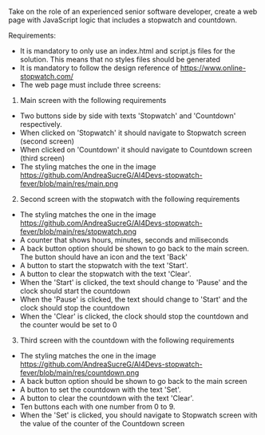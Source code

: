 Take on the role of an experienced senior software developer, create a web page with JavaScript logic that includes a stopwatch and countdown. 

Requirements: 

- It is mandatory to only use an index.html and script.js files for the solution. This means that no styles files should be generated
- It is mandatory to follow the design reference of https://www.online-stopwatch.com/
- The web page must include three screens:
1) Main screen with the following requirements
- Two buttons side by side with texts 'Stopwatch' and 'Countdown' respectively. 
- When clicked on 'Stopwatch' it should navigate to Stopwatch screen (second screen)
- When clicked on 'Countdown' it should navigate to Countdown screen (third screen)
- The styling matches the one in the image https://github.com/AndreaSucreG/AI4Devs-stopwatch-fever/blob/main/res/main.png
2) Second screen with the stopwatch with the following requirements
- The styling matches the one in the image https://github.com/AndreaSucreG/AI4Devs-stopwatch-fever/blob/main/res/stopwatch.png
- A counter that shows hours, minutes, seconds and miliseconds
- A back button option should be shown to go back to the main screen. The button should have an icon and the text 'Back'
- A button to start the stopwatch with the text 'Start'.
- A button to clear the stopwatch with the text 'Clear'.
- When the 'Start' is clicked, the text should change to 'Pause' and the clock should start the countdown
- When the 'Pause' is clicked, the text should change to 'Start' and the clock should stop the countdown
- When the 'Clear' is clicked, the clock should stop the countdown and the counter would be set to 0 
3) Third screen with the countdown with the following requirements
- The styling matches the one in the image https://github.com/AndreaSucreG/AI4Devs-stopwatch-fever/blob/main/res/countdown.png
- A back button option should be shown to go back to the main screen
- A button to set the countdown with the text 'Set'.
- A button to clear the countdown with the text 'Clear'.
- Ten buttons each with one number from 0 to 9. 
- When the 'Set' is clicked, you should navigate to Stopwatch screen with the value of the counter of the Countdown screen


